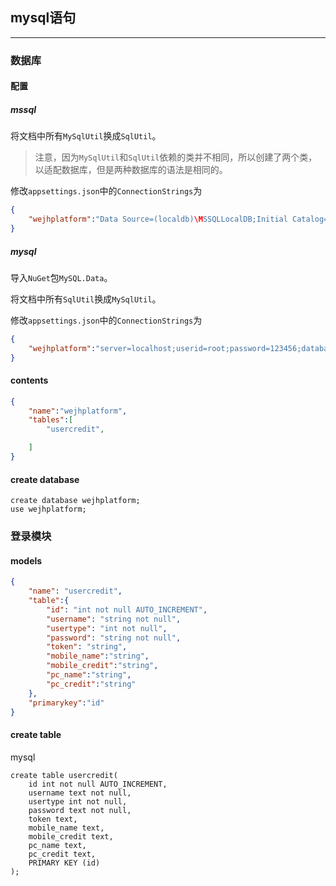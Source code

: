 ## mysql语句

------

### 数据库

#### 配置

##### mssql

将文档中所有`MySqlUtil`换成`SqlUtil`。

> 注意，因为`MySqlUtil`和`SqlUtil`依赖的类并不相同，所以创建了两个类，以适配数据库，但是两种数据库的语法是相同的。

修改`appsettings.json`中的`ConnectionStrings`为
```json
{
    "wejhplatform":"Data Source=(localdb)\MSSQLLocalDB;Initial Catalog=wejhplatform;Integrated Security=True;Connect Timeout=30;Encrypt=False;TrustServerCertificate=False;ApplicationIntent=ReadWrite;MultiSubnetFailover=False"
}
```

##### mysql

导入`NuGet`包`MySQL.Data`。

将文档中所有`SqlUtil`换成`MySqlUtil`。

修改`appsettings.json`中的`ConnectionStrings`为
```json
{
    "wejhplatform":"server=localhost;userid=root;password=123456;database=wejhplatform;"
}
```

#### contents

```json
{
    "name":"wejhplatform",
    "tables":[
        "usercredit",

    ]
}
```

#### create database

```
create database wejhplatform;
use wejhplatform;
```

### 登录模块

#### models

```json
{
    "name": "usercredit",
    "table":{
        "id": "int not null AUTO_INCREMENT",
        "username": "string not null",
        "usertype": "int not null",
        "password": "string not null",
        "token": "string",
        "mobile_name":"string",
        "mobile_credit":"string",
        "pc_name":"string",
        "pc_credit":"string"
    },
    "primarykey":"id"
}
```

#### create table

mysql

```
create table usercredit(
    id int not null AUTO_INCREMENT,
    username text not null,
    usertype int not null,
    password text not null,
    token text,
    mobile_name text,
    mobile_credit text,
    pc_name text,
    pc_credit text,
    PRIMARY KEY (id)
);
```